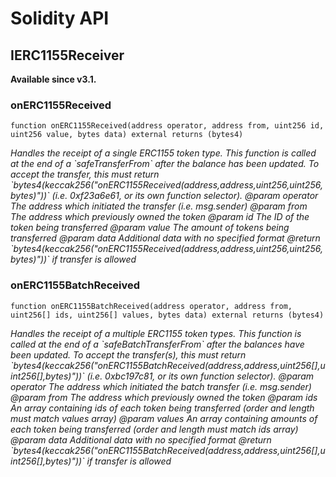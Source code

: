 # Solidity API

## IERC1155Receiver

__Available since v3.1.__

### onERC1155Received

```solidity
function onERC1155Received(address operator, address from, uint256 id, uint256 value, bytes data) external returns (bytes4)
```

_Handles the receipt of a single ERC1155 token type. This function is
        called at the end of a &#x60;safeTransferFrom&#x60; after the balance has been updated.
        To accept the transfer, this must return
        &#x60;bytes4(keccak256(&quot;onERC1155Received(address,address,uint256,uint256,bytes)&quot;))&#x60;
        (i.e. 0xf23a6e61, or its own function selector).
        @param operator The address which initiated the transfer (i.e. msg.sender)
        @param from The address which previously owned the token
        @param id The ID of the token being transferred
        @param value The amount of tokens being transferred
        @param data Additional data with no specified format
        @return &#x60;bytes4(keccak256(&quot;onERC1155Received(address,address,uint256,uint256,bytes)&quot;))&#x60; if transfer is allowed_

### onERC1155BatchReceived

```solidity
function onERC1155BatchReceived(address operator, address from, uint256[] ids, uint256[] values, bytes data) external returns (bytes4)
```

_Handles the receipt of a multiple ERC1155 token types. This function
        is called at the end of a &#x60;safeBatchTransferFrom&#x60; after the balances have
        been updated. To accept the transfer(s), this must return
        &#x60;bytes4(keccak256(&quot;onERC1155BatchReceived(address,address,uint256[],uint256[],bytes)&quot;))&#x60;
        (i.e. 0xbc197c81, or its own function selector).
        @param operator The address which initiated the batch transfer (i.e. msg.sender)
        @param from The address which previously owned the token
        @param ids An array containing ids of each token being transferred (order and length must match values array)
        @param values An array containing amounts of each token being transferred (order and length must match ids array)
        @param data Additional data with no specified format
        @return &#x60;bytes4(keccak256(&quot;onERC1155BatchReceived(address,address,uint256[],uint256[],bytes)&quot;))&#x60; if transfer is allowed_

